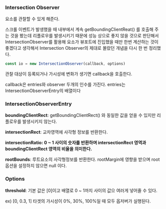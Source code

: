 ### Intersection Observer

요소를 관찰할 수 있게 해준다.

스크롤 이벤트가 발생했을 때 내부에서 계속 getBoundingClientReat() 를 호출해 주는 것을 봤는데 리플로우를 발생시키기 때문에 성능 상으로 좋지 않을 것으로 판단해서 IntersectionObserver를 활용해 요소가 뷰포트에 진입했을 때만 한번 계산하는 것이 좋겠다고 생각해서 Intersection Observer의 제대로 몰랐던 개념을 다시 한 번 정리했다.

```jsx
const io = new IntersectionObserver(callback, options)
```

관찰 대상이 등록되거나 가시성에 변화가 생기면 callback을 호출한다.

callback은 entries와 observer 두개의 인수를 가진다. entries는 IntersectionObserverEntry의 배열이다

### IntersectionObserverEntry

**boundingClientRect**: getBoundingClientRect() 와 동일한 값을 얻을 수 있지만 리플로우를 발생시키지 않는다.

**intersectionRect**: 교차영역에 사각형 정보를 반환한다.

**intersectionRatio: 0 ~ 1 사이의 숫자를 반환하며 intersectionRect 영역과 boundingClientRect 영역의 비율을 의미한다.**

**rootBounds**: 루트요소의 사각형정보를 반환한다. rootMargin에 영향을 받으며 root옵션을 설정하지 않으면 null 이다.

### Options

**threshold**: 기본 값은 [0]이고 배열로 0 ~ 1까지 사이의 값으 여러게 넣어줄 수 있다.

ex) [0, 0.3, 1] 타겟의 가시성이 0%, 30%, 100%일 때 모두 옵저버가 실행된다.
